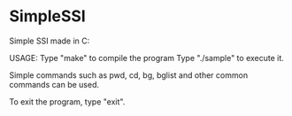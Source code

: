 # SimpleSSI
 Simple SSI made in C:

USAGE:
Type "make" to compile the program
Type "./sample" to execute it.

Simple commands such as pwd, cd, bg, bglist and other common commands can be used.

To exit the program, type "exit".



